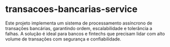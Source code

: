 # transacoes-bancarias-service
Este projeto implementa um sistema de processamento assíncrono de transações bancárias, garantindo ordem, escalabilidade e tolerância a falhas. A solução é ideal para bancos e fintechs que precisam lidar com alto volume de transações com segurança e confiabilidade.
